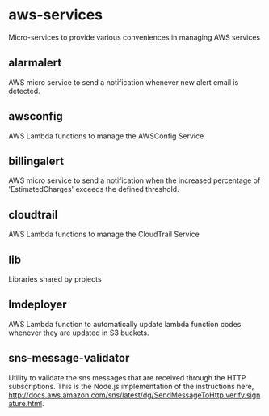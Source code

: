 # aws-services
Micro-services to provide various conveniences in managing AWS services

## alarmalert
AWS micro service to send a notification whenever new alert email is detected.

## awsconfig
AWS Lambda functions to manage the AWSConfig Service

## billingalert
AWS micro service to send a notification when the increased percentage of 'EstimatedCharges' exceeds the defined threshold.

## cloudtrail
AWS Lambda functions to manage the CloudTrail Service

## lib
Libraries shared by projects

## lmdeployer
AWS Lambda function to automatically update lambda function codes whenever they are updated in S3 buckets.

## sns-message-validator
Utility to validate the sns messages that are received through the HTTP subscriptions.
This is the Node.js implementation of the instructions here, http://docs.aws.amazon.com/sns/latest/dg/SendMessageToHttp.verify.signature.html.
